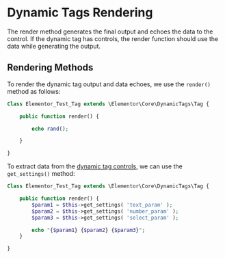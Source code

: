 # Dynamic Tags Rendering

<Badge type="tip" vertical="top" text="Elementor Core" /> <Badge type="warning" vertical="top" text="Advanced" />

The render method generates the final output and echoes the data to the control. If the dynamic tag has controls, the render function should use the data while generating the output.

## Rendering Methods

To render the dynamic tag output and data echoes, we use the `render()` method as follows:

```php
Class Elementor_Test_Tag extends \Elementor\Core\DynamicTags\Tag {

	public function render() {

		echo rand();

	}

}
```

To extract data from the [dynamic tag controls](./dynamic-tags-controls/), we can use the `get_settings()` method:

```php
Class Elementor_Test_Tag extends \Elementor\Core\DynamicTags\Tag {

	public function render() {
		$param1 = $this->get_settings( 'text_param' );
		$param2 = $this->get_settings( 'number_param' );
		$param3 = $this->get_settings( 'select_param' );

		echo "{$param1} {$param2} {$param3}";
	}

}
```
